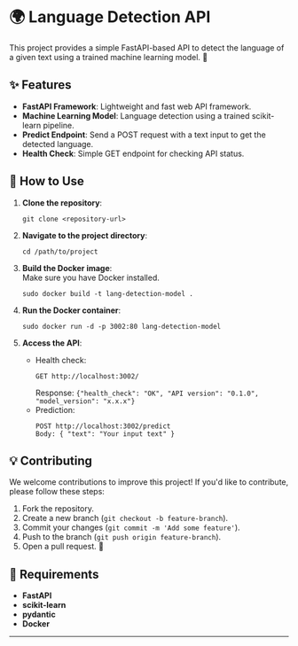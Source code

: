 # 🌍 Language Detection API

This project provides a simple FastAPI-based API to detect the language of a given text using a trained machine learning model. 🚀

## ✨ Features

- **FastAPI Framework**: Lightweight and fast web API framework.
- **Machine Learning Model**: Language detection using a trained scikit-learn pipeline.
- **Predict Endpoint**: Send a POST request with a text input to get the detected language.
- **Health Check**: Simple GET endpoint for checking API status.

## 🚀 How to Use

1. **Clone the repository**:
   ```
   git clone <repository-url>
   ```
2. **Navigate to the project directory**:

   ```
   cd /path/to/project
   ```

3. **Build the Docker image**:  
   Make sure you have Docker installed.

   ```
   sudo docker build -t lang-detection-model .
   ```

4. **Run the Docker container**:

   ```
   sudo docker run -d -p 3002:80 lang-detection-model
   ```

5. **Access the API**:
   - Health check:
     ```
     GET http://localhost:3002/
     ```
     Response: `{"health_check": "OK", "API version": "0.1.0", "model_version": "x.x.x"}`
   - Prediction:
     ```
     POST http://localhost:3002/predict
     Body: { "text": "Your input text" }
     ```

## 💡 Contributing

We welcome contributions to improve this project! If you'd like to contribute, please follow these steps:

1. Fork the repository.
2. Create a new branch (`git checkout -b feature-branch`).
3. Commit your changes (`git commit -m 'Add some feature'`).
4. Push to the branch (`git push origin feature-branch`).
5. Open a pull request. 🚀

## 🔧 Requirements

- **FastAPI**
- **scikit-learn**
- **pydantic**
- **Docker**

---
